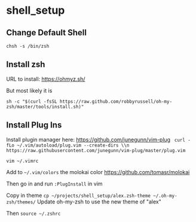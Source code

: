 # shell_setup

## Change Default Shell

```
chsh -s /bin/zsh
```

## Install zsh
URL to install: https://ohmyz.sh/

But most likely it is
```
sh -c "$(curl -fsSL https://raw.github.com/robbyrussell/oh-my-zsh/master/tools/install.sh)"
```



## Install Plug Ins
Install plugin manager here: https://github.com/junegunn/vim-plug
``` curl -fLo ~/.vim/autoload/plug.vim --create-dirs \\n    https://raw.githubusercontent.com/junegunn/vim-plug/master/plug.vim```

```vim ~/.vimrc```

Add to `~/.vim/colors` the molokai color https://github.com/tomasr/molokai

Then go in and run `:PlugInstall` in vim

Copy in theme
```cp ~/projects/shell_setup/alex.zsh-theme ~/.oh-my-zsh/themes/```
Update oh-my-zsh to use the new theme of "alex"

Then
```source ~/.zshrc```

